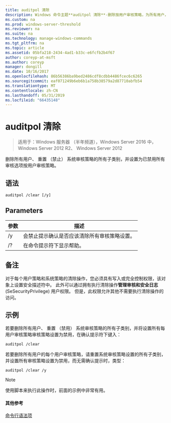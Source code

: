 ```yaml
---
title: auditpol 清除
description: Windows 命令主题**auditpol 清除**-删除按用户审核策略，为所有用户，重置 （禁止） 系统审核策略的所有子类别，并设置为已禁用所有审核选项。
ms.custom: na
ms.prod: windows-server-threshold
ms.reviewer: na
ms.suite: na
ms.technology: manage-windows-commands
ms.tgt_pltfrm: na
ms.topic: article
ms.assetid: 05bfa218-2434-4ad1-b33c-e6fcfb2b4f67
author: coreyp-at-msft
ms.author: coreyp
manager: dongill
ms.date: 10/16/2017
ms.openlocfilehash: 86b56386ba9bed2486cdf8cdbb4486fcec6c6265
ms.sourcegitcommit: eaf071249b6eb6b1a758b38579a2d87710abfb54
ms.translationtype: MT
ms.contentlocale: zh-CN
ms.lasthandoff: 05/31/2019
ms.locfileid: "66435148"
---
```

# <a name="auditpol-clear"></a>auditpol 清除

>适用于：Windows 服务器 （半年频道），Windows Server 2016 中，Windows Server 2012 R2、 Windows Server 2012

删除所有用户、 重置 （禁止） 系统审核策略的所有子类别，并设置为已禁用所有审核选项按用户审核策略。

## <a name="syntax"></a>语法
```
auditpol /clear [/y]
```
## <a name="parameters"></a>Parameters

| 参数 |                                   描述                                    |
|-----------|----------------------------------------------------------------------------------|
|    /y     | 会禁止提示确认是否应该清除所有审核策略设置。 |
|    /?     |                       在命令提示符下显示帮助。                       |

## <a name="remarks"></a>备注
对于每个用户策略和系统策略的清除操作，您必须具有写入或完全控制权限，该对象上设置安全描述符中。 此外可以通过拥有执行清除操作**管理审核和安全日志**(SeSecurityPrivilege) 用户权限。 但是，此权限允许其他不需要执行清除操作的访问。
## <a name="BKMK_examples"></a>示例
若要删除所有用户、 重置 （禁用） 系统审核策略的所有子类别，并将设置所有每用户审核策略审核策略设置为禁用，在确认提示符下键入：
```
auditpol /clear
```
若要删除所有用户的每个用户审核策略，请重置系统审核策略设置的所有子类别，并设置所有审核策略设置为禁用，而无需确认提示时，类型：
```
auditpol /clear /y
```
> [!NOTE]
> 使用脚本来执行此操作时，前面的示例中非常有用。
> #### <a name="additional-references"></a>其他参考
> [命令行语法项](command-line-syntax-key.md)
